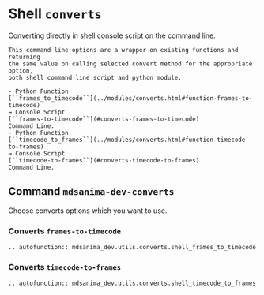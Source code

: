 # Shell `converts`

Converting directly in shell console script on the command line.

```{important}
This command line options are a wrapper on existing functions and returning
the same value on calling selected convert method for the appropriate option,
both shell command line script and python module.

- Python Function
[``frames_to_timecode``](../modules/converts.html#function-frames-to-timecode)
→ Console Script
[``frames-to-timecode``](#converts-frames-to-timecode)
Command Line.
- Python Function
[``timecode_to_frames``](../modules/converts.html#function-timecode-to-frames)
→ Console Script
[``timecode-to-frames``](#converts-timecode-to-frames)
Command Line.
```

## Command `mdsanima-dev-converts`

Choose converts options which you want to use.

### Converts `frames-to-timecode`

```{eval-rst}
.. autofunction:: mdsanima_dev.utils.converts.shell_frames_to_timecode
```

### Converts `timecode-to-frames`

```{eval-rst}
.. autofunction:: mdsanima_dev.utils.converts.shell_timecode_to_frames
```
